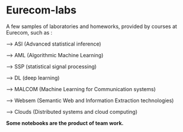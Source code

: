 # Eurecom-labs
A few samples of laboratories and homeworks, provided by courses at Eurecom, such as :

--> ASI (Advanced statistical inference) 

--> AML (Algorithmic Machine Learning)

--> SSP (statistical signal processing)

--> DL (deep learning)

--> MALCOM (Machine Learning for Communication systems)

--> Websem (Semantic Web and Information Extraction technologies)

--> Clouds (Distributed systems and cloud computing)

**Some notebooks are the product of team work.**
